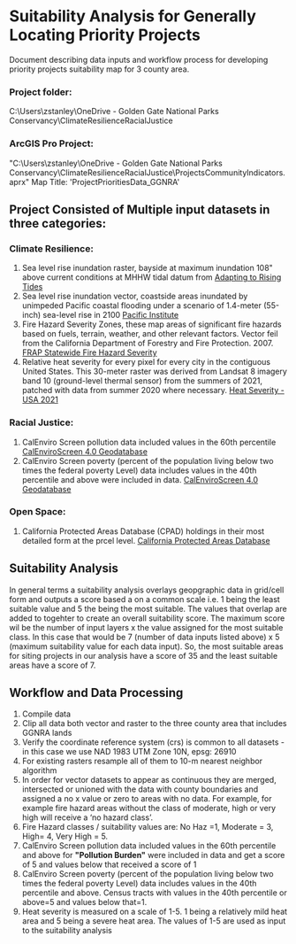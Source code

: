 # Suitability Analysis for Generally Locating Priority Projects
Document describing data inputs and workflow process for developing priority projects suitability map for 3 county area. 

### Project folder:
C:\Users\zstanley\OneDrive - Golden Gate National Parks Conservancy\ClimateResilienceRacialJustice
### ArcGIS Pro Project:
"C:\Users\zstanley\OneDrive - Golden Gate National Parks Conservancy\ClimateResilienceRacialJustice\ProjectsCommunityIndicators.aprx"
Map Title: 'ProjectPrioritiesData_GGNRA'


## Project Consisted of Multiple input datasets in three categories: 

### Climate Resilience:

1. Sea level rise inundation raster, bayside at maximum inundation 108" above current conditions at MHHW tidal datum from [Adapting to Rising Tides](https://explorer.adaptingtorisingtides.org/download)  
2. Sea level rise inundation vector, coastside areas inundated by unimpeded Pacific coastal flooding under a scenario of 1.4-meter (55-inch) sea-level rise in 2100 [Pacific Institute](https://www.pacinst.org/reports/sea_level_rise_data/Ca_coast_yr2100_flood.zip)  
3. Fire Hazard Severity Zones, these map areas of significant fire hazards based on fuels, terrain, weather, and other relevant factors. Vector feil from the California Department of Forestry and Fire Protection. 2007. [FRAP Statewide Fire Hazard Severity](https://osfm.fire.ca.gov/divisions/community-wildfire-preparedness-and-mitigation/wildland-hazards-building-codes/fire-hazard-severity-zones-maps/#panel-fe9aa269-fa8e-4501-8f75-cce08c29b227)  
4. Relative heat severity for every pixel for every city in the contiguous United States. This 30-meter raster was derived from Landsat 8 imagery band 10 (ground-level thermal sensor) from the summers of 2021, patched with data from summer 2020 where necessary. [Heat Severity - USA 2021](https://parksconservancy.maps.arcgis.com/home/item.html?id=cdd2ffd5a2fc414ca1a5e676f5fce3e3)  

### Racial Justice:

1. CalEnviro Screen pollution data included values in the 60th percentile [CalEnviroScreen 4.0 Geodatabase](https://oehha.ca.gov/media/downloads/calenviroscreen/document/calenviroscreen40gdbf2021gdb.zip)
2. CalEnviro Screen poverty (percent of the population living below two times the federal poverty Level) data includes values in the 40th percentile and above were included in data. [CalEnviroScreen 4.0 Geodatabase](https://oehha.ca.gov/media/downloads/calenviroscreen/document/calenviroscreen40gdbf2021gdb.zip)

### Open Space:

1. California Protected Areas Database (CPAD) holdings in their most detailed form at the prcel level. [California Protected Areas Database](hhttps://www.calands.org/cpad/)  

## Suitability Analysis
In general terms a suitability analysis overlays geopgraphic data in grid/cell form and outputs a score based a on a common scale i.e. 1 being the least suitable value and 5 the being the most suitable. The values that overlap are added to togehter to create an overall suitability score. The maximum score wil be the number of input layers x the value assigned for the most suitable class. In this case that would be 7 (number of data inputs listed above) x 5 (maximum suitability value for each data input). So, the most suitable areas for siting projects in our analysis have a score of 35 and the least suitable areas have a score of 7.

## Workflow and Data Processing  

1. Compile data
2. Clip all data both vector and raster to the three county area that includes GGNRA lands  
3. Verify the coordinate reference system (crs) is common to all datasets - in this case we use NAD 1983 UTM Zone 10N, epsg: 26910
4. For existing rasters resample all of them to 10-m nearest neighbor algorithm  
5. In order for vector datasets to appear as continuous they are merged, intersected or unioned with the data with county boundaries and assigned a no x value or zero to areas with no data. For example, for example fire hazard areas without the class of moderate, high or very high will receive a ‘no hazard class’. 
6. Fire Hazard classes / suitability values are: No Haz =1, Moderate = 3, High= 4, Very High = 5.  
7. CalEnviro Screen pollution data included values in the 60th percentile and above for **"Pollution Burden"** were included in data and get a score of 5 and values below that received a score of 1  
8. CalEnviro Screen poverty (percent of the population living below two times the federal poverty Level) data includes values in the 40th percentile and above. Census tracts with values in the 40th percentile or above=5 and values below that=1.
9. Heat severity is measured on a scale of 1-5. 1 being a relatively mild heat area and 5 being a severe heat area. The values of 1-5 are used as input to the suitability analysis
